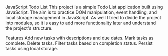 JavaScript Todo List
This project is a simple Todo List application built using JavaScript. 
The aim is to practice DOM manipulation, event handling, and local storage management 
in JavaScript. 
As well I tried to divide the project into modules, 
so it is easy to add more functionality later and understand the project's structure.

Features
Add new tasks with descriptions and due dates.
Mark tasks as complete.
Delete tasks.
Filter tasks based on completion status.
Persist tasks using local storage.
